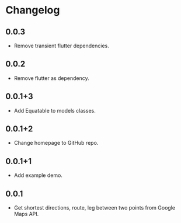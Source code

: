 # Changelog

## 0.0.3

* Remove transient flutter dependencies.

## 0.0.2

* Remove flutter as dependency.

## 0.0.1+3

* Add Equatable to models classes.

## 0.0.1+2

* Change homepage to GitHub repo.

## 0.0.1+1

* Add example demo.

## 0.0.1

* Get shortest directions, route, leg between two points from Google Maps API.
